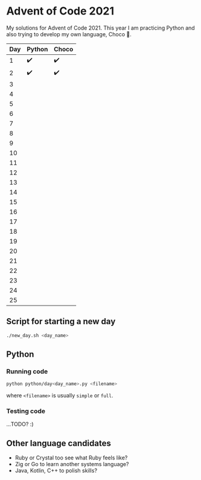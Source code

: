 # Advent of Code 2021

My solutions for Advent of Code 2021. This year I am practicing Python and also trying to develop my own language, Choco 🍫.

| Day | Python | Choco |
| --- | ------ | ----- |
| 1   | ✔️     | ✔️    |
| 2   | ✔️     | ✔️    |
| 3   |        |       |
| 4   |        |       |
| 5   |        |       |
| 6   |        |       |
| 7   |        |       |
| 8   |        |       |
| 9   |        |       |
| 10  |        |       |
| 11  |        |       |
| 12  |        |       |
| 13  |        |       |
| 14  |        |       |
| 15  |        |       |
| 16  |        |       |
| 17  |        |       |
| 18  |        |       |
| 19  |        |       |
| 20  |        |       |
| 21  |        |       |
| 22  |        |       |
| 23  |        |       |
| 24  |        |       |
| 25  |        |       |

## Script for starting a new day

```bash
./new_day.sh <day_name>
```

## Python

### Running code

```bash
python python/day<day_name>.py <filename>
```

where `<filename>` is usually `simple` or `full`.

### Testing code

...TODO? :)

## Other language candidates

- Ruby or Crystal too see what Ruby feels like?
- Zig or Go to learn another systems language?
- Java, Kotlin, C++ to polish skills?
